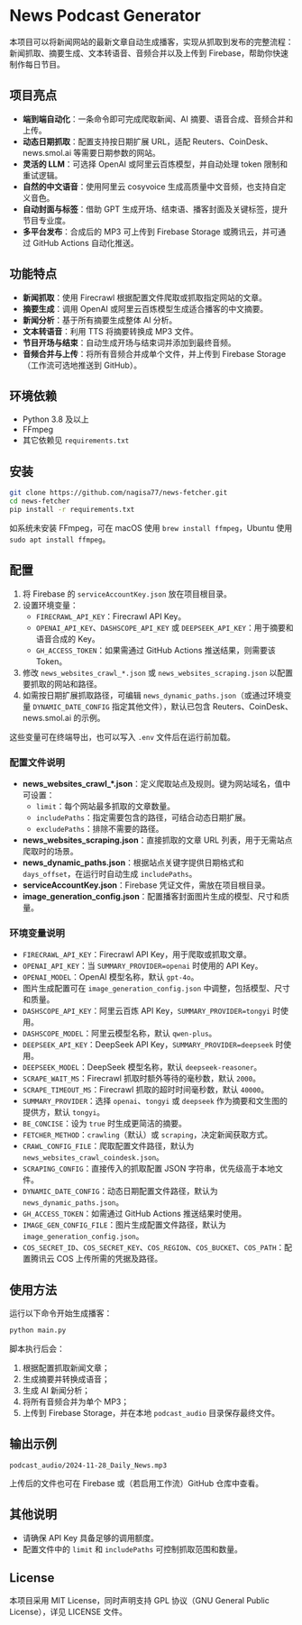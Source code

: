 # News Podcast Generator

本项目可以将新闻网站的最新文章自动生成播客，实现从抓取到发布的完整流程：新闻抓取、摘要生成、文本转语音、音频合并以及上传到 Firebase，帮助你快速制作每日节目。

## 项目亮点
- **端到端自动化**：一条命令即可完成爬取新闻、AI 摘要、语音合成、音频合并和上传。
- **动态日期抓取**：配置支持按日期扩展 URL，适配 Reuters、CoinDesk、news.smol.ai 等需要日期参数的网站。
- **灵活的 LLM**：可选择 OpenAI 或阿里云百炼模型，并自动处理 token 限制和重试逻辑。
- **自然的中文语音**：使用阿里云 cosyvoice 生成高质量中文音频，也支持自定义音色。
- **自动封面与标签**：借助 GPT 生成开场、结束语、播客封面及关键标签，提升节目专业度。
- **多平台发布**：合成后的 MP3 可上传到 Firebase Storage 或腾讯云，并可通过 GitHub Actions 自动化推送。

## 功能特点
- **新闻抓取**：使用 Firecrawl 根据配置文件爬取或抓取指定网站的文章。
- **摘要生成**：调用 OpenAI 或阿里云百炼模型生成适合播客的中文摘要。
- **新闻分析**：基于所有摘要生成整体 AI 分析。
- **文本转语音**：利用 TTS 将摘要转换成 MP3 文件。
- **节目开场与结束**：自动生成开场与结束词并添加到最终音频。
- **音频合并与上传**：将所有音频合并成单个文件，并上传到 Firebase Storage（工作流可选地推送到 GitHub）。

## 环境依赖
- Python 3.8 及以上
- FFmpeg
- 其它依赖见 `requirements.txt`

## 安装
```bash
git clone https://github.com/nagisa77/news-fetcher.git
cd news-fetcher
pip install -r requirements.txt
```
如系统未安装 FFmpeg，可在 macOS 使用 `brew install ffmpeg`，Ubuntu 使用 `sudo apt install ffmpeg`。

## 配置
1. 将 Firebase 的 `serviceAccountKey.json` 放在项目根目录。
2. 设置环境变量：
   - `FIRECRAWL_API_KEY`：Firecrawl API Key。
   - `OPENAI_API_KEY`、`DASHSCOPE_API_KEY` 或 `DEEPSEEK_API_KEY`：用于摘要和语音合成的 Key。
   - `GH_ACCESS_TOKEN`：如果需通过 GitHub Actions 推送结果，则需要该 Token。
3. 修改 `news_websites_crawl_*.json` 或 `news_websites_scraping.json` 以配置要抓取的网站和路径。
4. 如需按日期扩展抓取路径，可编辑 `news_dynamic_paths.json`（或通过环境变量 `DYNAMIC_DATE_CONFIG` 指定其他文件），默认已包含 Reuters、CoinDesk、news.smol.ai 的示例。

这些变量可在终端导出，也可以写入 `.env` 文件后在运行前加载。

### 配置文件说明

- **news_websites_crawl_*.json**：定义爬取站点及规则。键为网站域名，值中可设置：
  - `limit`：每个网站最多抓取的文章数量。
  - `includePaths`：指定需要包含的路径，可结合动态日期扩展。
  - `excludePaths`：排除不需要的路径。
- **news_websites_scraping.json**：直接抓取的文章 URL 列表，用于无需站点爬取时的场景。
- **news_dynamic_paths.json**：根据站点关键字提供日期格式和 `days_offset`，在运行时自动生成 `includePaths`。
- **serviceAccountKey.json**：Firebase 凭证文件，需放在项目根目录。
- **image_generation_config.json**：配置播客封面图片生成的模型、尺寸和质量。

### 环境变量说明

- `FIRECRAWL_API_KEY`：Firecrawl API Key，用于爬取或抓取文章。
- `OPENAI_API_KEY`：当 `SUMMARY_PROVIDER=openai` 时使用的 API Key。
- `OPENAI_MODEL`：OpenAI 模型名称，默认 `gpt-4o`。
- 图片生成配置可在 `image_generation_config.json` 中调整，包括模型、尺寸和质量。
- `DASHSCOPE_API_KEY`：阿里云百炼 API Key，`SUMMARY_PROVIDER=tongyi` 时使用。
- `DASHSCOPE_MODEL`：阿里云模型名称，默认 `qwen-plus`。
- `DEEPSEEK_API_KEY`：DeepSeek API Key，`SUMMARY_PROVIDER=deepseek` 时使用。
 - `DEEPSEEK_MODEL`：DeepSeek 模型名称，默认 `deepseek-reasoner`。
- `SCRAPE_WAIT_MS`：Firecrawl 抓取时额外等待的毫秒数，默认 `2000`。
- `SCRAPE_TIMEOUT_MS`：Firecrawl 抓取的超时时间毫秒数，默认 `40000`。
- `SUMMARY_PROVIDER`：选择 `openai`、`tongyi` 或 `deepseek` 作为摘要和文生图的提供方，默认 `tongyi`。
- `BE_CONCISE`：设为 `true` 时生成更简洁的摘要。
- `FETCHER_METHOD`：`crawling`（默认）或 `scraping`，决定新闻获取方式。
- `CRAWL_CONFIG_FILE`：爬取配置文件路径，默认为 `news_websites_crawl_coindesk.json`。
- `SCRAPING_CONFIG`：直接传入的抓取配置 JSON 字符串，优先级高于本地文件。
- `DYNAMIC_DATE_CONFIG`：动态日期配置文件路径，默认为 `news_dynamic_paths.json`。
- `GH_ACCESS_TOKEN`：如需通过 GitHub Actions 推送结果时使用。
- `IMAGE_GEN_CONFIG_FILE`：图片生成配置文件路径，默认为 `image_generation_config.json`。
- `COS_SECRET_ID`、`COS_SECRET_KEY`、`COS_REGION`、`COS_BUCKET`、`COS_PATH`：配置腾讯云 COS 上传所需的凭据及路径。

## 使用方法
运行以下命令开始生成播客：
```bash
python main.py
```
脚本执行后会：
1. 根据配置抓取新闻文章；
2. 生成摘要并转换成语音；
3. 生成 AI 新闻分析；
4. 将所有音频合并为单个 MP3；
5. 上传到 Firebase Storage，并在本地 `podcast_audio` 目录保存最终文件。

## 输出示例
```text
podcast_audio/2024-11-28_Daily_News.mp3
```
上传后的文件也可在 Firebase 或（若启用工作流）GitHub 仓库中查看。

## 其他说明
- 请确保 API Key 具备足够的调用额度。
- 配置文件中的 `limit` 和 `includePaths` 可控制抓取范围和数量。

## License
本项目采用 MIT License，同时声明支持 GPL 协议（GNU General Public License），详见 LICENSE 文件。

